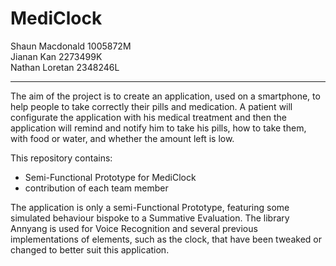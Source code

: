 # MediClock
Shaun Macdonald     1005872M <br />
Jianan Kan          2273499K <br />
Nathan Loretan      2348246L <br />

- - - -

The aim of the project is to create an application, used on a smartphone, to help
people to take correctly their pills and medication. A patient will configurate
the application with his medical treatment and then the application will remind
and notify him to take his pills, how to take them, with food or water, and
whether the amount left is low.

This repository contains:
* Semi-Functional Prototype for MediClock
* contribution of each team member

The application is only a semi-Functional Prototype, featuring some simulated
behaviour bispoke to a Summative Evaluation. The library Annyang  is used for
Voice Recognition and several previous implementations of elements, such as the
clock, that have been tweaked or changed to better suit this application.
